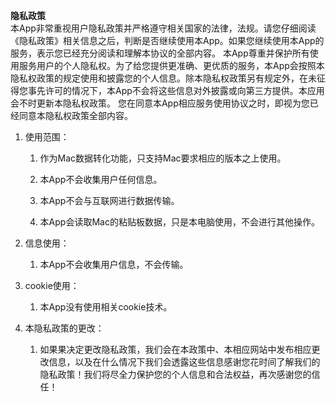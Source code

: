 **隐私政策**  
  本App非常重视用户隐私政策并严格遵守相关国家的法律，法规。请您仔细阅读《隐私政策》相关信息之后，判断是否继续使用本App。如果您继续使用本App的服务，表示您已经充分阅读和理解本协议的全部内容。
本App尊重并保护所有使用服务用户的个人隐私权。为了给您提供更准确、更优质的服务，本App会按照本隐私权政策的规定使用和披露您的个人信息。除本隐私权政策另有规定外，在未征得您事先许可的情况下，本App不会将这些信息对外披露或向第三方提供。本应用会不时更新本隐私权政策。
您在同意本App相应服务使用协议之时，即视为您已经同意本隐私权政策全部内容。

1. 使用范围：

   1. 作为Mac数据转化功能，只支持Mac要求相应的版本之上使用。

   2. 本App不会收集用户任何信息。

   3. 本App不会与互联网进行数据传输。

   4. 本App会读取Mac的粘贴板数据，只是本电脑使用，不会进行其他操作。

      

2. 信息使用：

   1. 本App不会收集用户信息，不会传输。

3. cookie使用：

   1. 本App没有使用相关cookie技术。

4. 本隐私政策的更改：

   1. 如果果决定更改隐私政策，我们会在本政策中、本相应网站中发布相应更改信息，以及在什么情况下我们会透露这些信息感谢您花时间了解我们的隐私政策！我们将尽全力保护您的个人信息和合法权益，再次感谢您的信任！